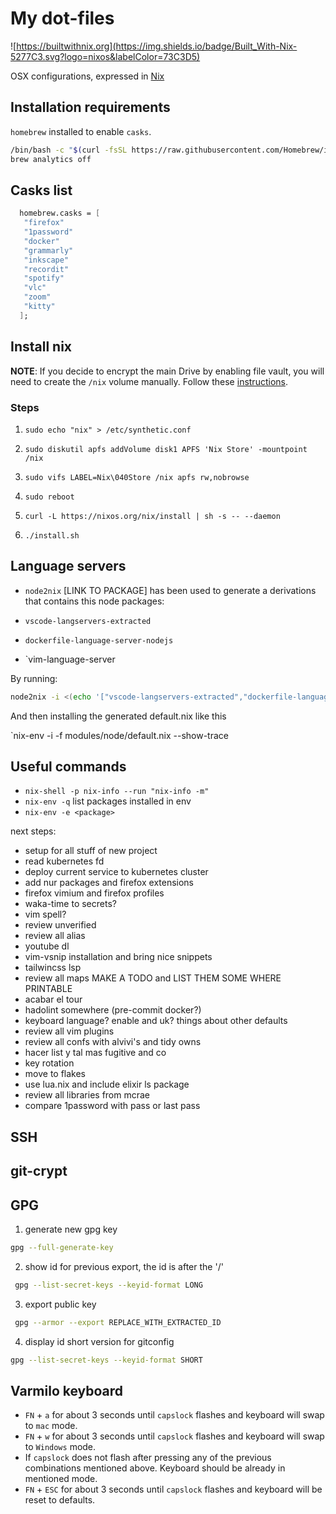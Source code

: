 # My dot-files


![https://builtwithnix.org](https://img.shields.io/badge/Built_With-Nix-5277C3.svg?logo=nixos&labelColor=73C3D5)

OSX configurations, expressed in [Nix](https://nixos.org/nix)

## Installation requirements

`homebrew` installed to enable `casks`.

```bash
/bin/bash -c "$(curl -fsSL https://raw.githubusercontent.com/Homebrew/install/HEAD/install.sh)"
brew analytics off
```

## Casks list

```nix
  homebrew.casks = [
   "firefox"
   "1password"
   "docker"
   "grammarly"
   "inkscape"
   "recordit"
   "spotify"
   "vlc"
   "zoom"
   "kitty"
  ];
```


## Install nix

**NOTE**: If you decide to encrypt the main Drive by enabling file vault, you will need to create the `/nix` volume manually. Follow these [instructions](https://nixos.org/manual/nix/stable/#sect-macos-installation-recommended-notes).

### Steps

1) `sudo echo "nix" > /etc/synthetic.conf`

2) `sudo diskutil apfs addVolume disk1 APFS 'Nix Store' -mountpoint /nix`

3) `sudo vifs LABEL=Nix\040Store /nix apfs rw,nobrowse`

4) `sudo reboot`

5) `curl -L https://nixos.org/nix/install | sh -s -- --daemon`

6) `./install.sh`


## Language servers

* `node2nix` [LINK TO PACKAGE] has been used to generate a derivations that contains
this node packages:

* `vscode-langservers-extracted`
* `dockerfile-language-server-nodejs`
* `vim-language-server

By running:

```bash
node2nix -i <(echo '["vscode-langservers-extracted","dockerfile-language-server-nodejs", "vim-language-server"]')
```

And then installing the generated default.nix like this

`nix-env -i -f modules/node/default.nix --show-trace

## Useful commands

* `nix-shell -p nix-info --run "nix-info -m"`
* `nix-env -q` list packages installed in env
* `nix-env -e <package>`

next steps:
- setup for all stuff of new project
- read kubernetes fd
- deploy current service to kubernetes cluster
- add nur packages and firefox extensions
- firefox vimium and firefox profiles
- waka-time to secrets?
- vim spell?
- review unverified
- review all alias
- youtube dl
- vim-vsnip installation and bring nice snippets
- tailwincss lsp
- review all maps MAKE A TODO and LIST THEM SOME WHERE PRINTABLE
- acabar el tour
- hadolint somewhere (pre-commit docker?)
- keyboard language? enable and uk? things about other defaults
- review all vim plugins
- review all confs with alvivi's and tidy owns
- hacer list y tal mas fugitive and co
- key rotation
- move to flakes
- use lua.nix and include elixir ls package
- review all libraries from mcrae
- compare 1password with pass or last pass

## SSH

## git-crypt

## GPG

1) generate new gpg key

```bash
gpg --full-generate-key
```

2) show id for previous export, the id is after the '/'

```bash
 gpg --list-secret-keys --keyid-format LONG
```

3) export public key

```bash
 gpg --armor --export REPLACE_WITH_EXTRACTED_ID
```

4) display id short version for gitconfig

```bash
gpg --list-secret-keys --keyid-format SHORT
```

## Varmilo keyboard

* `FN` + `a` for about 3 seconds until `capslock` flashes and keyboard will swap to `mac` mode.
* `FN` + `w` for about 3 seconds until `capslock` flashes and keyboard will swap to `Windows` mode.
* If `capslock` does not flash after pressing any of the previous combinations mentioned above. Keyboard
should be already in mentioned mode.
* `FN` + `ESC` for about 3 seconds until `capslock` flashes and keyboard will be reset to defaults.
